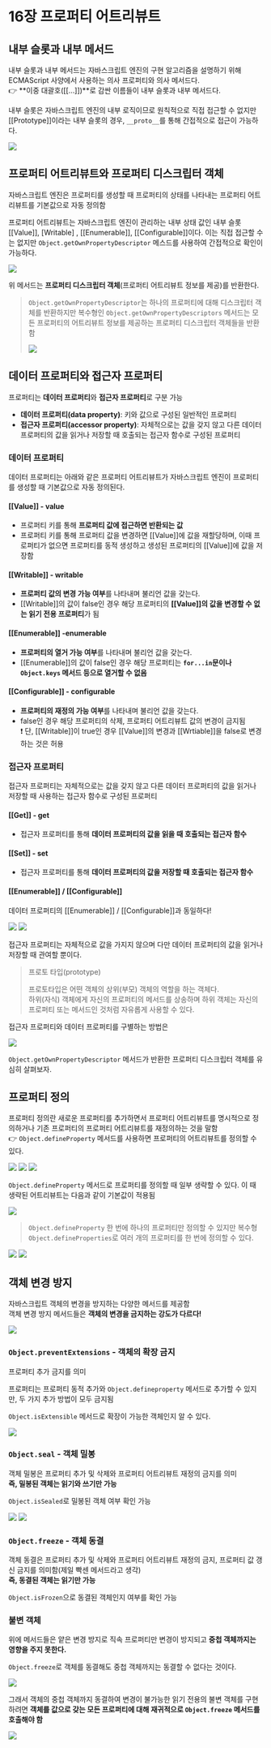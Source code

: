 # 16장 프로퍼티 어트리뷰트

## 내부 슬롯과 내부 메서드

내부 슬롯과 내부 메서드는 자바스크립트 엔진의 구현 알고리즘을 설명하기 위해 ECMAScript 사양에서 사용하는 의사 프로퍼티와 의사 메서드다.  
👉 **이중 대괄호([[...]])**로 감싼 이름들이 내부 슬롯과 내부 메서드다.

내부 슬롯은 자바스크립트 엔진의 내부 로직이므로 원칙적으로 직접 접근할 수 없지만 [[Prototype]]이라는 내부 슬롯의 경우, `__proto__`를 통해 간접적으로 접근이 가능하다.

![](https://velog.velcdn.com/images/pmj9498/post/edca0a92-149a-4d36-8efc-bb4cb30a548f/image.png)

## 프로퍼티 어트리뷰트와 프로퍼티 디스크립터 객체

자바스크립트 엔진은 프로퍼티를 생성할 때 프로퍼티의 상태를 나타내는 프로퍼티 어트리뷰트를 기본값으로 자동 정의함

프로퍼티 어트리뷰트는 자바스크립트 엔진이 관리하는 내부 상태 값인 내부 슬롯 [[Value]], [Writable] , [[Enumerable]], [[Configurable]]이다. 이는 직접 접근할 수는 없지만 `Object.getOwnPropertyDescriptor` 메스드를 사용하여 간접적으로 확인이 가능하다.

![](https://velog.velcdn.com/images/pmj9498/post/896be85e-5d63-4922-bbc2-0f0beb8de824/image.png)

위 메서드는 **프로퍼티 디스크립터 객체**(프로퍼티 어트리뷰트 정보를 제공)를 반환한다.

> `Object.getOwnPropertyDescriptor`는 하나의 프로퍼티에 대해 디스크립터 객체를 반환하지만 복수형인 `Object.getOwnPropertyDescriptors` 메서드는 모든 프로퍼티의 어트리뷰트 정보를 제공하는 프로퍼티 디스크립터 객체들을 반환함
>
> ![](https://velog.velcdn.com/images/pmj9498/post/b34828c9-6518-4ec7-85b2-5c95ad80fc80/image.png)

## 데이터 프로퍼티와 접근자 프로퍼티

프로퍼티는 **데이터 프로퍼티**와 **접근자 프로퍼티**로 구분 가능

- **데이터 프로퍼티(data property)**: 키와 값으로 구성된 일반적인 프로퍼티
- **접근자 프로퍼티(accessor property)**: 자체적으로는 값을 갖지 않고 다른 데이터 프로퍼티의 값을 읽거나 저장할 때 호출되는 접근자 함수로 구성된 프로퍼티

### 데이터 프로퍼티

데이터 프로퍼티는 아래와 같은 프로퍼티 어트리뷰트가 자바스크립트 엔진이 프로퍼티를 생성할 때 기본값으로 자동 정의된다.

#### [[Value]] - value

- 프로퍼티 키를 통해 **프로퍼티 값에 접근하면 반환되는 값**
- 프로퍼티 키를 통해 프로퍼티 값을 변경하면 [[Value]]에 값을 재할당하며, 이때 프로퍼티가 없으면 프로퍼티를 동적 생성하고 생성된 프로퍼티의 [[Value]]에 값을 저장함

#### [[Writable]] - writable

- **프로퍼티 값의 변경 가능 여부**를 나타내며 불리언 값을 갖는다.
- [[Writable]]의 값이 false인 경우 해당 프로퍼티의 **[[Value]]의 값을 변경할 수 없는 읽기 전용 프로퍼티**가 됨

#### [[Enumerable]] -enumerable

- **프로퍼티의 열거 가능 여부**를 나타내며 불리언 값을 갖는다.
- [[Enumerable]]의 값이 false인 경우 해당 프로퍼티는 **`for...in`문이나 `Object.keys` 메서드 등으로 열거할 수 없음**

#### [[Configurable]] - configurable

- **프로퍼티의 재정의 가능 여부**를 나타내며 불리언 값을 갖는다.
- false인 경우 해당 프로퍼티의 삭제, 프로퍼티 어트리뷰트 값의 변경이 금지됨  
  ❗ 단, [[Writable]]이 true인 경우 [[Value]]의 변경과 [[Wrtiable]]을 false로 변경하는 것은 허용

### 접근자 프로퍼티

접근자 프로퍼티는 자체적으로는 값을 갖지 않고 다른 데이터 프로퍼티의 값을 읽거나 저장할 때 사용하는 접근자 함수로 구성된 프로퍼티

#### [[Get]] - get

- 접근자 프로퍼티를 통해 **데이터 프로퍼티의 값을 읽을 때 호출되는 접근자 함수**

#### [[Set]] - set

- 접근자 프로퍼티를 통해 **데이터 프로퍼티의 값을 저장할 때 호출되는 접근자 함수**

#### [[Enumerable]] / [[Configurable]]

데이터 프로퍼티의 [[Enumerable]] / [[Configurable]]과 동일하다!

![](https://velog.velcdn.com/images/pmj9498/post/8bb375d8-5519-4210-9486-8769871c69cc/image.png)
![](https://velog.velcdn.com/images/pmj9498/post/379db29d-9149-453c-9d8f-73bf14168502/image.png)

접근자 프로퍼티는 자체적으로 값을 가지지 않으며 다만 데이터 프로퍼티의 값을 읽거나 저장할 때 관여할 뿐이다.

> 프로토 타입(prototype)
>
> 프로토타입은 어떤 객체의 상위(부모) 객체의 역할을 하는 객체다.  
> 하위(자식) 객체에게 자신의 프로퍼티의 메서드를 상송하며 하위 객체는 자신의 프로퍼티 또는 메서드인 것처럼 자유롭게 사용할 수 있다.

접근자 프로퍼티와 데이터 프로퍼티를 구별하는 방법은

![](https://velog.velcdn.com/images/pmj9498/post/0686b70b-42d3-4a9a-877b-4bb892511e4e/image.png)

`Object.getOwnPropertyDescriptor` 메서드가 반환한 프로퍼티 디스크립터 객체를 유심히 살펴보자.

## 프로퍼티 정의

프로퍼티 정의란 새로운 프로퍼티를 추가하면서 프로퍼티 어트리뷰트를 명시적으로 정의하거나 기존 프로퍼티의 프로퍼티 어트리뷰트를 재정의하는 것을 말함  
👉 `Object.defineProperty` 메서드를 사용하면 프로퍼티의 어트리뷰트를 정의할 수 있다.

![](https://velog.velcdn.com/images/pmj9498/post/66f338e8-f8f4-430a-b01a-77c5efc10562/image.png)
![](https://velog.velcdn.com/images/pmj9498/post/3c0477c2-769f-4637-a49e-49dcfb905e19/image.png)
![](https://velog.velcdn.com/images/pmj9498/post/541518ce-7ff9-4b82-8cb7-23ac54fbae95/image.png)

`Object.defineProperty` 메서드로 프로퍼티를 정의할 때 일부 생략할 수 있다. 이 때 생략된 어트리뷰트는 다음과 같이 기본값이 적용됨

![](https://velog.velcdn.com/images/pmj9498/post/f360e7b1-fbc6-49fc-adcf-6f94db84e8e8/image.png)

> `Object.defineProperty` 한 번에 하나의 프로퍼티만 정의할 수 있지만 복수형 `Object.defineProperties`로 여러 개의 프로퍼티를 한 번에 정의할 수 있다.

![](https://velog.velcdn.com/images/pmj9498/post/546deedb-c8a4-47de-921b-69313e1b8abf/image.png)
![](https://velog.velcdn.com/images/pmj9498/post/d9613645-1de1-4d6d-bc45-73494a08c3fc/image.png)

## 객체 변경 방지

자바스크립트 객체의 변경을 방지하는 다양한 메서드를 제공함  
객체 변경 방지 메서드들은 **객체의 변경을 금지하는 강도가 다르다!**

![](https://velog.velcdn.com/images/pmj9498/post/ec444438-ab0a-40c7-9af9-b51c2dd81569/image.png)

### `Object.preventExtensions` - 객체의 확장 금지

프로퍼티 추가 금지를 의미

프로퍼티는 프로퍼티 동적 추가와 `Object.defineproperty` 메서드로 추가할 수 있지만, 두 가지 추가 방법이 모두 금지됨

`Object.isExtensible` 메서드로 확장이 가능한 객체인지 알 수 있다.

![](https://velog.velcdn.com/images/pmj9498/post/2f8b7913-b63d-4c34-84cc-709a92cf3165/image.png)

### `Object.seal` - 객체 밀봉

객체 밀봉은 프로퍼티 추가 및 삭제와 프로퍼티 어트리뷰트 재정의 금지를 의미  
**즉, 밀봉된 객체는 읽기와 쓰기만 가능**

`Object.isSealed`로 밀봉된 객체 여부 확인 가능

![](https://velog.velcdn.com/images/pmj9498/post/c0bbc791-735b-4dc0-a22e-636384513eb7/image.png)
![](https://velog.velcdn.com/images/pmj9498/post/8d99bf2d-95f0-413e-a5ec-6468cd9c9e23/image.png)

### `Object.freeze` - 객체 동결

객체 동결은 프로퍼티 추가 및 삭제와 프로퍼티 어트리뷰트 재정의 금지, 프로퍼티 값 갱신 금지를 의미함(제일 빡센 메서드라고 생각)  
**즉, 동결된 객체는 읽기만 가능**

`Object.isFrozen`으로 동결된 객체인지 여부를 확인 가능

### 불변 객체

위에 메서드들은 얕은 변경 방지로 직속 프로퍼티만 변경이 방지되고 **중첩 객체까지는 영향을 주지 못한다.**

`Object.freeze`로 객체를 동결해도 중첩 객체까지는 동결할 수 없다는 것이다.

![](https://velog.velcdn.com/images/pmj9498/post/047e647f-0ca1-478d-bf02-4aff8b472fc8/image.png)

그래서 객체의 중첩 객체까지 동결하여 변경이 불가능한 읽기 전용의 불변 객체를 구현하려면 **객체를 값으로 갖는 모든 프로퍼티에 대해 재귀적으로 `Object.freeze` 메서드를 호출해야 함**

![](https://velog.velcdn.com/images/pmj9498/post/41bfed55-2c5d-4b1f-996a-538b7ef999c5/image.png)
